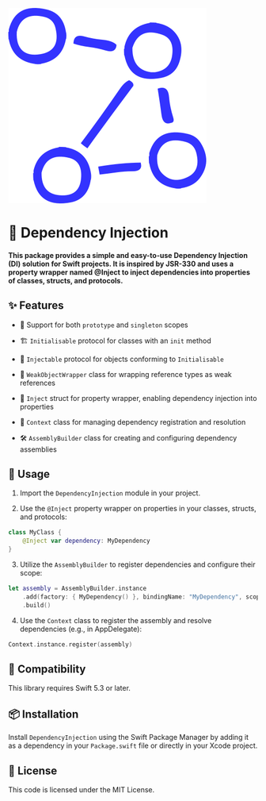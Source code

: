 ![Dependency Injection](https://github.com/denismurphy/dependency-injection/blob/main/_graph.svg?raw=true&version=1)

# 🚀 Dependency Injection

#### This package provides a simple and easy-to-use Dependency Injection (DI) solution for Swift projects. It is inspired by JSR-330 and uses a property wrapper named @Inject to inject dependencies into properties of classes, structs, and protocols.

## ✨ Features

- 🔄 Support for both `prototype` and `singleton` scopes
  
- 🏗️ `Initialisable` protocol for classes with an `init` method
  
- 💉 `Injectable` protocol for objects conforming to `Initialisable`
  
- 🔗 `WeakObjectWrapper` class for wrapping reference types as weak references
  
- 🎁 `Inject` struct for property wrapper, enabling dependency injection into properties
  
- 🧠 `Context` class for managing dependency registration and resolution
  
- 🛠️ `AssemblyBuilder` class for creating and configuring dependency assemblies

## 🚀 Usage

1. Import the `DependencyInjection` module in your project.

2. Use the `@Inject` property wrapper on properties in your classes, structs, and protocols:

```swift
class MyClass {
    @Inject var dependency: MyDependency
}
```

3. Utilize the `AssemblyBuilder` to register dependencies and configure their scope:

```swift
let assembly = AssemblyBuilder.instance
    .add(factory: { MyDependency() }, bindingName: "MyDependency", scope: .singleton)
    .build()
```

4. Use the `Context` class to register the assembly and resolve dependencies (e.g., in AppDelegate):

```swift
Context.instance.register(assembly)
```

## 🔧 Compatibility

This library requires Swift 5.3 or later.

## 📦 Installation

Install `DependencyInjection` using the Swift Package Manager by adding it as a dependency in your `Package.swift` file or directly in your Xcode project.

## 📄 License

This code is licensed under the MIT License.
